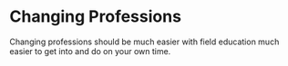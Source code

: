 # Changing Professions

Changing professions should be much easier with field education much easier to get into and do on your own time.
